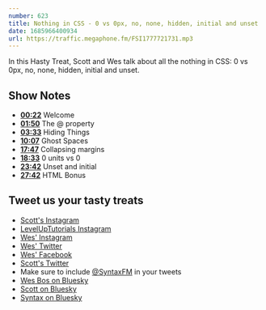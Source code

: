 ```yaml
---
number: 623
title: Nothing in CSS - 0 vs 0px, no, none, hidden, initial and unset
date: 1685966400934
url: https://traffic.megaphone.fm/FSI1777721731.mp3
---
```


In this Hasty Treat, Scott and Wes talk about all the nothing in CSS: 0 vs 0px, no, none, hidden, initial and unset.

## Show Notes

* **[00:22](#t=00:22)** Welcome
* **[01:50](#t=01:50)** The @ property
* **[03:33](#t=03:33)** Hiding Things
* **[10:07](#t=10:07)** Ghost Spaces
* **[17:47](#t=17:47)** Collapsing margins
* **[18:33](#t=18:33)** 0 units vs 0
* **[23:42](#t=23:42)** Unset and initial
* **[27:42](#t=27:42)** HTML Bonus

## Tweet us your tasty treats

* [Scott's Instagram](https://www.instagram.com/stolinski/)
* [LevelUpTutorials Instagram](https://www.instagram.com/LevelUpTutorials/)
* [Wes' Instagram](https://www.instagram.com/wesbos/)
* [Wes' Twitter](https://twitter.com/wesbos)
* [Wes' Facebook](https://www.facebook.com/wesbos.developer)
* [Scott's Twitter](https://twitter.com/stolinski)
* Make sure to include [@SyntaxFM](https://twitter.com/SyntaxFM) in your tweets
* [Wes Bos on Bluesky](https://bsky.app/profile/syntax.fm/wesbos.com)
* [Scott on Bluesky](https://bsky.app/profile/tolin.ski)
* [Syntax on Bluesky](https://bsky.app/profile/syntax.fm)
